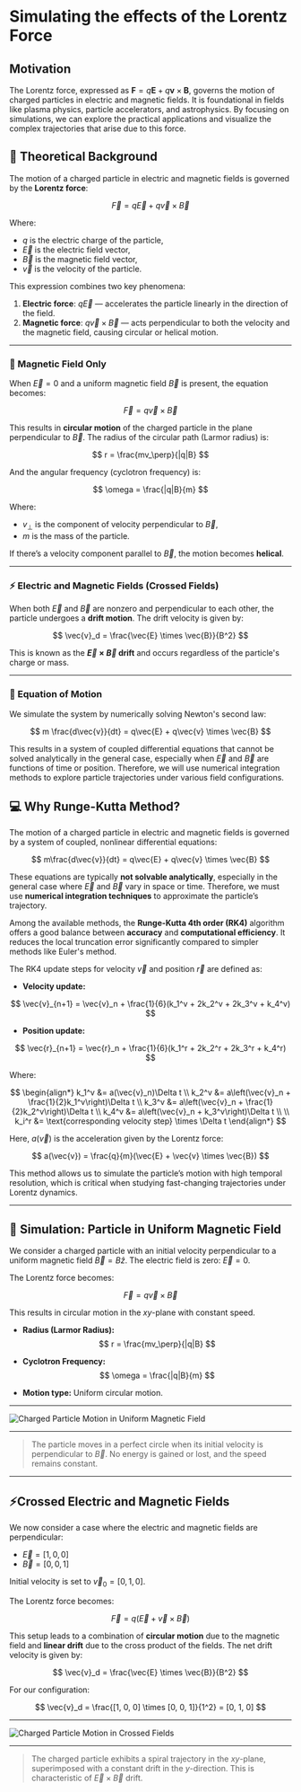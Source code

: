 # Simulating the effects of the Lorentz Force

## Motivation

The Lorentz force, expressed as $\mathbf{F} = q\mathbf{E} + q\mathbf{v} \times \mathbf{B}$, governs the motion of charged particles in electric and magnetic fields. It is foundational in fields like plasma physics, particle accelerators, and astrophysics. By focusing on simulations, we can explore the practical applications and visualize the complex trajectories that arise due to this force.

## 🔬 Theoretical Background

The motion of a charged particle in electric and magnetic fields is governed by the **Lorentz force**:

$$
\vec{F} = q\vec{E} + q\vec{v} \times \vec{B}
$$

Where:  
- $q$ is the electric charge of the particle,  
- $\vec{E}$ is the electric field vector,  
- $\vec{B}$ is the magnetic field vector,  
- $\vec{v}$ is the velocity of the particle.  

This expression combines two key phenomena:
1. **Electric force**: $q\vec{E}$ — accelerates the particle linearly in the direction of the field.
2. **Magnetic force**: $q\vec{v} \times \vec{B}$ — acts perpendicular to both the velocity and the magnetic field, causing circular or helical motion.

---

### 🧲 Magnetic Field Only

When $\vec{E} = 0$ and a uniform magnetic field $\vec{B}$ is present, the equation becomes:

$$
\vec{F} = q\vec{v} \times \vec{B}
$$

This results in **circular motion** of the charged particle in the plane perpendicular to $\vec{B}$. The radius of the circular path (Larmor radius) is:

$$
r = \frac{mv_\perp}{|q|B}
$$

And the angular frequency (cyclotron frequency) is:

$$
\omega = \frac{|q|B}{m}
$$

Where:  
- $v_\perp$ is the component of velocity perpendicular to $\vec{B}$,  
- $m$ is the mass of the particle.

If there’s a velocity component parallel to $\vec{B}$, the motion becomes **helical**.

---

### ⚡ Electric and Magnetic Fields (Crossed Fields)

When both $\vec{E}$ and $\vec{B}$ are nonzero and perpendicular to each other, the particle undergoes a **drift motion**. The drift velocity is given by:

$$
\vec{v}_d = \frac{\vec{E} \times \vec{B}}{B^2}
$$

This is known as the **$\vec{E} \times \vec{B}$ drift** and occurs regardless of the particle's charge or mass.

---

### 🧮 Equation of Motion

We simulate the system by numerically solving Newton's second law:

$$
m \frac{d\vec{v}}{dt} = q\vec{E} + q\vec{v} \times \vec{B}
$$

This results in a system of coupled differential equations that cannot be solved analytically in the general case, especially when $\vec{E}$ and $\vec{B}$ are functions of time or position. Therefore, we will use numerical integration methods to explore particle trajectories under various field configurations.

## 💻 Why Runge-Kutta Method?

The motion of a charged particle in electric and magnetic fields is governed by a system of coupled, nonlinear differential equations:

$$
m\frac{d\vec{v}}{dt} = q\vec{E} + q\vec{v} \times \vec{B}
$$

These equations are typically **not solvable analytically**, especially in the general case where $\vec{E}$ and $\vec{B}$ vary in space or time. Therefore, we must use **numerical integration techniques** to approximate the particle’s trajectory.

Among the available methods, the **Runge-Kutta 4th order (RK4)** algorithm offers a good balance between **accuracy** and **computational efficiency**. It reduces the local truncation error significantly compared to simpler methods like Euler's method.

The RK4 update steps for velocity $\vec{v}$ and position $\vec{r}$ are defined as:

- **Velocity update:**

$$
\vec{v}_{n+1} = \vec{v}_n + \frac{1}{6}(k_1^v + 2k_2^v + 2k_3^v + k_4^v)
$$

- **Position update:**

$$
\vec{r}_{n+1} = \vec{r}_n + \frac{1}{6}(k_1^r + 2k_2^r + 2k_3^r + k_4^r)
$$

Where:

$$
\begin{align*}
k_1^v &= a(\vec{v}_n)\Delta t \\
k_2^v &= a\left(\vec{v}_n + \frac{1}{2}k_1^v\right)\Delta t \\
k_3^v &= a\left(\vec{v}_n + \frac{1}{2}k_2^v\right)\Delta t \\
k_4^v &= a\left(\vec{v}_n + k_3^v\right)\Delta t \\
\\
k_i^r &= \text{corresponding velocity step} \times \Delta t
\end{align*}
$$

Here, $a(\vec{v})$ is the acceleration given by the Lorentz force:

$$
a(\vec{v}) = \frac{q}{m}(\vec{E} + \vec{v} \times \vec{B})
$$

This method allows us to simulate the particle’s motion with high temporal resolution, which is critical when studying fast-changing trajectories under Lorentz dynamics.

---

## 🔄 Simulation: Particle in Uniform Magnetic Field

We consider a charged particle with an initial velocity perpendicular to a uniform magnetic field $\vec{B} = B\hat{z}$. The electric field is zero: $\vec{E} = 0$.

The Lorentz force becomes:

$$
\vec{F} = q\vec{v} \times \vec{B}
$$

This results in circular motion in the $xy$-plane with constant speed.

- **Radius (Larmor Radius):**
  $$
  r = \frac{mv_\perp}{|q|B}
  $$

- **Cyclotron Frequency:**
  $$
  \omega = \frac{|q|B}{m}
  $$

- **Motion type:** Uniform circular motion.

---


![Charged Particle Motion in Uniform Magnetic Field](Charged_Particle_Motion_in_Uniform_Magnetic_Field.png)

---

> The particle moves in a perfect circle when its initial velocity is perpendicular to $\vec{B}$. No energy is gained or lost, and the speed remains constant.

---
## ⚡Crossed Electric and Magnetic Fields

We now consider a case where the electric and magnetic fields are perpendicular:

- $\vec{E} = [1, 0, 0]$
- $\vec{B} = [0, 0, 1]$

Initial velocity is set to $\vec{v}_0 = [0, 1, 0]$.

The Lorentz force becomes:

$$
\vec{F} = q(\vec{E} + \vec{v} \times \vec{B})
$$

This setup leads to a combination of **circular motion** due to the magnetic field and **linear drift** due to the cross product of the fields. The net drift velocity is given by:

$$
\vec{v}_d = \frac{\vec{E} \times \vec{B}}{B^2}
$$

For our configuration:

$$
\vec{v}_d = \frac{[1, 0, 0] \times [0, 0, 1]}{1^2} = [0, 1, 0]
$$

---

![Charged Particle Motion in Crossed Fields](Charged_Particle_Motion_in_Crossed_Fields.png)

---

> The charged particle exhibits a spiral trajectory in the $xy$-plane, superimposed with a constant drift in the $y$-direction. This is characteristic of $\vec{E} \times \vec{B}$ drift.
